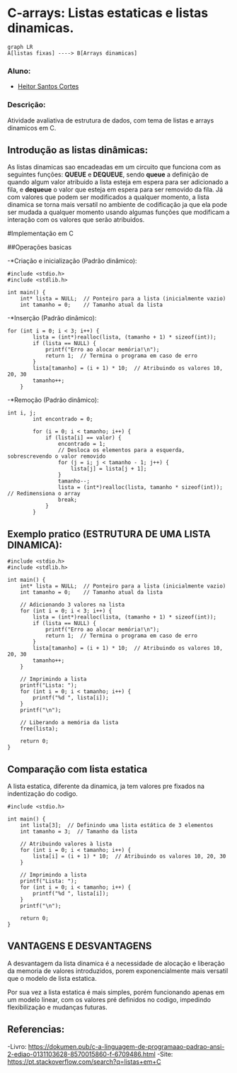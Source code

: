# C-arrays: Listas estaticas e listas dinamicas.

```mermaid
graph LR
A[listas fixas] ----> B[Arrays dinamicas]
```

### Aluno:

- [Heitor Santos Cortes](https://github.com/heitorpcrl)

### Descrição: 

Atividade avaliativa de estrutura de dados, com tema de listas e arrays dinamicos em C.

## __Introdução as listas dinâmicas__:

As listas dinamicas sao encadeadas em um circuito que funciona com as seguintes funções: __QUEUE__ e __DEQUEUE__, sendo __queue__ a definição de quando algum valor atribuido a lista esteja em espera para ser adicionado a fila, e __dequeue__ o valor que esteja em espera para ser removido da fila. Já com valores que podem ser modificados a qualquer momento, a lista dinamica se torna mais versatil no ambiente de codificação ja que ela pode ser mudada a qualquer momento usando algumas funções que modificam a interação com os valores que serão atribuidos.

#Implementação em C

##Operações basicas

-*Criação e inicialização (Padrão dinâmico):
```
#include <stdio.h>
#include <stdlib.h>

int main() {
    int* lista = NULL;  // Ponteiro para a lista (inicialmente vazio)
    int tamanho = 0;    // Tamanho atual da lista
```

-*Inserção (Padrão dinâmico):

```
for (int i = 0; i < 3; i++) {
        lista = (int*)realloc(lista, (tamanho + 1) * sizeof(int));
        if (lista == NULL) {
            printf("Erro ao alocar memória!\n");
            return 1;  // Termina o programa em caso de erro
        }
        lista[tamanho] = (i + 1) * 10;  // Atribuindo os valores 10, 20, 30
        tamanho++;
    }
```
-*Remoção (Padrão dinâmico):
```
int i, j;
        int encontrado = 0;

        for (i = 0; i < tamanho; i++) {
            if (lista[i] == valor) {
                encontrado = 1;
                // Desloca os elementos para a esquerda, sobrescrevendo o valor removido
                for (j = i; j < tamanho - 1; j++) {
                    lista[j] = lista[j + 1];
                }
                tamanho--;
                lista = (int*)realloc(lista, tamanho * sizeof(int));  // Redimensiona o array
                break;
            }
        }
```




## Exemplo pratico (ESTRUTURA DE UMA LISTA DINAMICA):

```
#include <stdio.h>
#include <stdlib.h>

int main() {
    int* lista = NULL;  // Ponteiro para a lista (inicialmente vazio)
    int tamanho = 0;    // Tamanho atual da lista

    // Adicionando 3 valores na lista
    for (int i = 0; i < 3; i++) {
        lista = (int*)realloc(lista, (tamanho + 1) * sizeof(int));
        if (lista == NULL) {
            printf("Erro ao alocar memória!\n");
            return 1;  // Termina o programa em caso de erro
        }
        lista[tamanho] = (i + 1) * 10;  // Atribuindo os valores 10, 20, 30
        tamanho++;
    }

    // Imprimindo a lista
    printf("Lista: ");
    for (int i = 0; i < tamanho; i++) {
        printf("%d ", lista[i]);
    }
    printf("\n");

    // Liberando a memória da lista
    free(lista);

    return 0;
}
```
## Comparação com lista estatica

A lista estatica, diferente da dinamica, ja tem valores pre fixados na indentização do codigo.

```
#include <stdio.h>

int main() {
    int lista[3];  // Definindo uma lista estática de 3 elementos
    int tamanho = 3;  // Tamanho da lista

    // Atribuindo valores à lista
    for (int i = 0; i < tamanho; i++) {
        lista[i] = (i + 1) * 10;  // Atribuindo os valores 10, 20, 30
    }

    // Imprimindo a lista
    printf("Lista: ");
    for (int i = 0; i < tamanho; i++) {
        printf("%d ", lista[i]);
    }
    printf("\n");

    return 0;
}
```

## VANTAGENS E DESVANTAGENS

A desvantagem da lista dinamica é a necessidade de alocação e liberação da memoria de valores introduzidos, porem exponencialmente mais versatil que o modelo de lista estatica.

Por sua vez a lista estatica é mais simples, porém funcionando apenas em um modelo linear, com os valores pré definidos no codigo, impedindo flexibilização e mudanças futuras.

## Referencias:

-Livro: https://dokumen.pub/c-a-linguagem-de-programaao-padrao-ansi-2-ediao-0131103628-8570015860-f-6709486.html
-Site: https://pt.stackoverflow.com/search?q=listas+em+C










